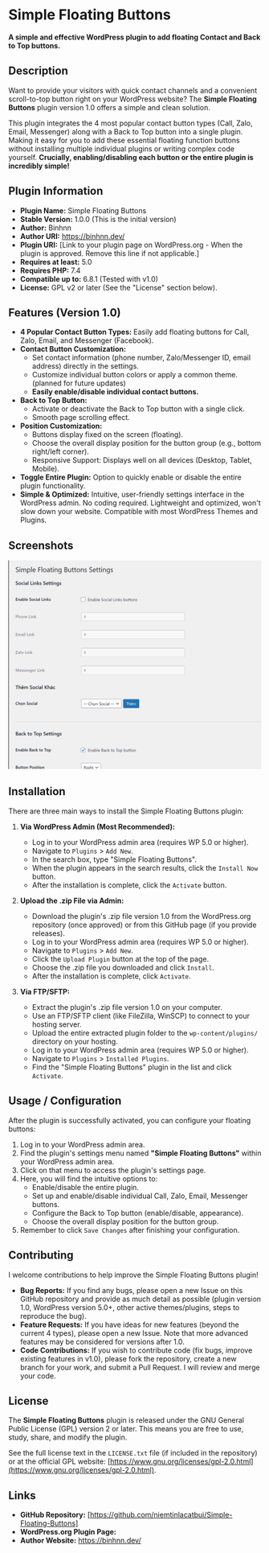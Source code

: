 # Simple Floating Buttons

**A simple and effective WordPress plugin to add floating Contact and Back to Top buttons.**

## Description

Want to provide your visitors with quick contact channels and a convenient scroll-to-top button right on your WordPress website? The **Simple Floating Buttons** plugin version 1.0 offers a simple and clean solution.

This plugin integrates the 4 most popular contact button types (Call, Zalo, Email, Messenger) along with a Back to Top button into a single plugin. Making it easy for you to add these essential floating function buttons without installing multiple individual plugins or writing complex code yourself. **Crucially, enabling/disabling each button or the entire plugin is incredibly simple!**

## Plugin Information

* **Plugin Name:** Simple Floating Buttons
* **Stable Version:** 1.0.0 (This is the initial version)
* **Author:** Binhnn
* **Author URI:** https://binhnn.dev/
* **Plugin URI:** [Link to your plugin page on WordPress.org - When the plugin is approved. Remove this line if not applicable.]
* **Requires at least:** 5.0
* **Requires PHP:** 7.4
* **Compatible up to:** 6.8.1 (Tested with v1.0)
* **License:** GPL v2 or later (See the "License" section below).

## Features (Version 1.0)

* **4 Popular Contact Button Types:** Easily add floating buttons for Call, Zalo, Email, and Messenger (Facebook).
* **Contact Button Customization:**
    * Set contact information (phone number, Zalo/Messenger ID, email address) directly in the settings.
    * Customize individual button colors or apply a common theme. (planned for future updates)
    * **Easily enable/disable individual contact buttons.**
* **Back to Top Button:**
    * Activate or deactivate the Back to Top button with a single click.
    * Smooth page scrolling effect.
* **Position Customization:**
    * Buttons display fixed on the screen (floating).
    * Choose the overall display position for the button group (e.g., bottom right/left corner).
    * Responsive Support: Displays well on all devices (Desktop, Tablet, Mobile).
* **Toggle Entire Plugin:** Option to quickly enable or disable the entire plugin functionality.
* **Simple & Optimized:** Intuitive, user-friendly settings interface in the WordPress admin. No coding required. Lightweight and optimized, won't slow down your website. Compatible with most WordPress Themes and Plugins.

## Screenshots

<img src="./images/plugin.PNG" alt="Simple Floating Buttons">

## Installation

There are three main ways to install the Simple Floating Buttons plugin:

1.  **Via WordPress Admin (Most Recommended):**
    * Log in to your WordPress admin area (requires WP 5.0 or higher).
    * Navigate to `Plugins` > `Add New`.
    * In the search box, type "Simple Floating Buttons".
    * When the plugin appears in the search results, click the `Install Now` button.
    * After the installation is complete, click the `Activate` button.

2.  **Upload the .zip File via Admin:**
    * Download the plugin's .zip file version 1.0 from the WordPress.org repository (once approved) or from this GitHub page (if you provide releases).
    * Log in to your WordPress admin area (requires WP 5.0 or higher).
    * Navigate to `Plugins` > `Add New`.
    * Click the `Upload Plugin` button at the top of the page.
    * Choose the .zip file you downloaded and click `Install`.
    * After the installation is complete, click `Activate`.

3.  **Via FTP/SFTP:**
    * Extract the plugin's .zip file version 1.0 on your computer.
    * Use an FTP/SFTP client (like FileZilla, WinSCP) to connect to your hosting server.
    * Upload the entire extracted plugin folder to the `wp-content/plugins/` directory on your hosting.
    * Log in to your WordPress admin area (requires WP 5.0 or higher).
    * Navigate to `Plugins` > `Installed Plugins`.
    * Find the "Simple Floating Buttons" plugin in the list and click `Activate`.

## Usage / Configuration

After the plugin is successfully activated, you can configure your floating buttons:

1.  Log in to your WordPress admin area.
2.  Find the plugin's settings menu named **"Simple Floating Buttons"** within your WordPress admin area.
3.  Click on that menu to access the plugin's settings page.
4.  Here, you will find the intuitive options to:
    * Enable/disable the entire plugin.
    * Set up and enable/disable individual Call, Zalo, Email, Messenger buttons.
    * Configure the Back to Top button (enable/disable, appearance).
    * Choose the overall display position for the button group.
5.  Remember to click `Save Changes` after finishing your configuration.

## Contributing

I welcome contributions to help improve the Simple Floating Buttons plugin!

* **Bug Reports:** If you find any bugs, please open a new Issue on this GitHub repository and provide as much detail as possible (plugin version 1.0, WordPress version 5.0+, other active themes/plugins, steps to reproduce the bug).
* **Feature Requests:** If you have ideas for new features (beyond the current 4 types), please open a new Issue. Note that more advanced features may be considered for versions after 1.0.
* **Code Contributions:** If you wish to contribute code (fix bugs, improve existing features in v1.0), please fork the repository, create a new branch for your work, and submit a Pull Request. I will review and merge your code.

## License

The **Simple Floating Buttons** plugin is released under the GNU General Public License (GPL) version 2 or later. This means you are free to use, study, share, and modify the plugin.

See the full license text in the `LICENSE.txt` file (if included in the repository) or at the official GPL website: [https://www.gnu.org/licenses/gpl-2.0.html](https://www.gnu.org/licenses/gpl-2.0.html).

## Links

* **GitHub Repository:** [https://github.com/niemtinlacatbui/Simple-Floating-Buttons]
* **WordPress.org Plugin Page:** 
* **Author Website:** https://binhnn.dev/